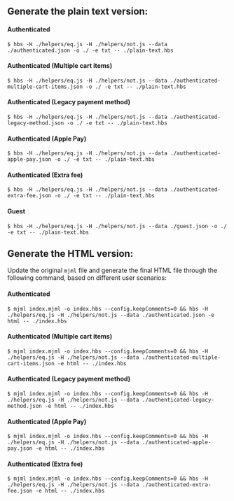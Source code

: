 ## Generate the plain text version:

#### Authenticated

```shell
$ hbs -H ./helpers/eq.js -H ./helpers/not.js --data ./authenticated.json -o ./ -e txt -- ./plain-text.hbs
```

#### Authenticated (Multiple cart items)

```shell
$ hbs -H ./helpers/eq.js -H ./helpers/not.js --data ./authenticated-multiple-cart-items.json -o ./ -e txt -- ./plain-text.hbs
```

#### Authenticated (Legacy payment method)

```shell
$ hbs -H ./helpers/eq.js -H ./helpers/not.js --data ./authenticated-legacy-method.json -o ./ -e txt -- ./plain-text.hbs
```

#### Authenticated (Apple Pay)

```shell
$ hbs -H ./helpers/eq.js -H ./helpers/not.js --data ./authenticated-apple-pay.json -o ./ -e txt -- ./plain-text.hbs
```

#### Authenticated (Extra fee)

```shell
$ hbs -H ./helpers/eq.js -H ./helpers/not.js --data ./authenticated-extra-fee.json -o ./ -e txt -- ./plain-text.hbs
```

#### Guest

```shell
$ hbs -H ./helpers/eq.js -H ./helpers/not.js --data ./guest.json -o ./ -e txt -- ./plain-text.hbs
```

## Generate the HTML version:

Update the original `mjml` file and generate the final HTML file through the following command, based on different user scenarios:

#### Authenticated

```shell
$ mjml index.mjml -o index.hbs --config.keepComments=0 && hbs -H ./helpers/eq.js -H ./helpers/not.js --data ./authenticated.json -e html -- ./index.hbs
```

#### Authenticated (Multiple cart items)

```shell
$ mjml index.mjml -o index.hbs --config.keepComments=0 && hbs -H ./helpers/eq.js -H ./helpers/not.js --data ./authenticated-multiple-cart-items.json -e html -- ./index.hbs
```

#### Authenticated (Legacy payment method)

```shell
$ mjml index.mjml -o index.hbs --config.keepComments=0 && hbs -H ./helpers/eq.js -H ./helpers/not.js --data ./authenticated-legacy-method.json -e html -- ./index.hbs
```

#### Authenticated (Apple Pay)

```shell
$ mjml index.mjml -o index.hbs --config.keepComments=0 && hbs -H ./helpers/eq.js -H ./helpers/not.js --data ./authenticated-apple-pay.json -e html -- ./index.hbs
```

#### Authenticated (Extra fee)

```shell
$ mjml index.mjml -o index.hbs --config.keepComments=0 && hbs -H ./helpers/eq.js -H ./helpers/not.js --data ./authenticated-extra-fee.json -e html -- ./index.hbs
```
